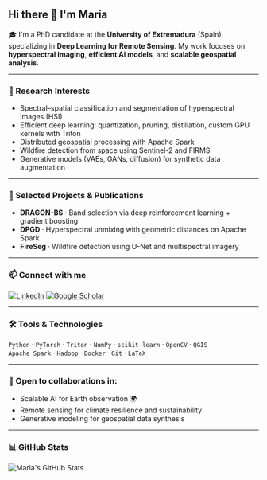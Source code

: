 ## Hi there 👋 I'm María

🎓 I'm a PhD candidate at the **University of Extremadura** (Spain), specializing in **Deep Learning for Remote Sensing**. My work focuses on **hyperspectral imaging**, **efficient AI models**, and **scalable geospatial analysis**.

---

### 🔬 Research Interests
- Spectral–spatial classification and segmentation of hyperspectral images (HSI)
- Efficient deep learning: quantization, pruning, distillation, custom GPU kernels with Triton
- Distributed geospatial processing with Apache Spark
- Wildfire detection from space using Sentinel-2 and FIRMS
- Generative models (VAEs, GANs, diffusion) for synthetic data augmentation

---

### 📄 Selected Projects & Publications
- **DRAGON-BS** · Band selection via deep reinforcement learning + gradient boosting  
- **DPGD** · Hyperspectral unmixing with geometric distances on Apache Spark  
- **FireSeg** · Wildfire detection using U-Net and multispectral imagery

---

### 📫 Connect with me
[![LinkedIn](https://img.shields.io/badge/LinkedIn-blue?style=flat&logo=linkedin)](https://www.linkedin.com/in/mariabgarciaf/)
[![Google Scholar](https://img.shields.io/badge/Google%20Scholar-4285F4?style=flat&logo=googlescholar&logoColor=white)](https://scholar.google.es/citations?user=u0lUSJwAAAAJ&hl=es)

---

### 🛠️ Tools & Technologies
`Python` · `PyTorch` · `Triton` · `NumPy` · `scikit-learn` · `OpenCV` · `QGIS`  
`Apache Spark` · `Hadoop` · `Docker` · `Git` · `LaTeX`

---

### 🤝 Open to collaborations in:
- Scalable AI for Earth observation 🌍  
- Remote sensing for climate resilience and sustainability  
- Generative modeling for geospatial data synthesis  

---

### 📊 GitHub Stats

![Maria's GitHub Stats](https://gh-stats-gen.vercel.app/api?username=mariabgarciaf08&layout=compact&theme=github_dark)

